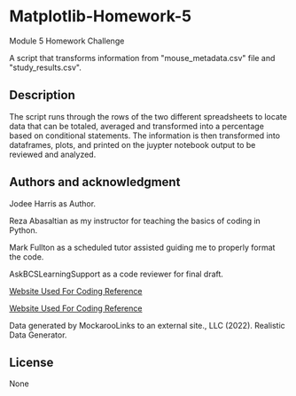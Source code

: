 # Matplotlib-Homework-5
Module 5 Homework Challenge

A script that transforms information from "mouse_metadata.csv" file and  "study_results.csv".

## Description
The script runs through the rows of the two different spreadsheets to locate data that can be totaled, averaged and transformed into a percentage based on conditional statements. The information is then transformed into dataframes, plots, and printed on the juypter notebook output to be reviewed and analyzed.

## Authors and acknowledgment
Jodee Harris as Author.

Reza  Abasaltian as my instructor for teaching the basics of coding in Python.

Mark Fullton as a scheduled tutor assisted guiding me to properly format the code.

AskBCSLearningSupport as a code reviewer for final draft.

[Website Used For Coding Reference](https://matplotlib.org/)

[Website Used For Coding Reference](https://pandas.pydata.org/)

Data generated by MockarooLinks to an external site., LLC (2022). Realistic Data Generator.
## License

None

